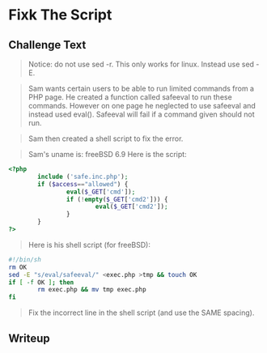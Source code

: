 # Fixk The Script

## Challenge Text

> Notice: do not use sed -r. This only works for linux. Instead use sed -E.

> Sam wants certain users to be able to run limited commands from a PHP page. He created a function called safeeval to run these commands. However on one page he neglected to use safeeval and instead used eval(). Safeeval will fail if a command given should not run.

> Sam then created a shell script to fix the error.

> Sam's uname is:
> freeBSD 6.9
> Here is the script:

```php
<?php
        include ('safe.inc.php');
        if ($access=="allowed") {
                eval($_GET['cmd']);
                if (!empty($_GET['cmd2'])) {
                        eval($_GET['cmd2']);
                }
        }
?>
```

> Here is his shell script (for freeBSD):

```sh
#!/bin/sh
rm OK
sed -E "s/eval/safeeval/" <exec.php >tmp && touch OK
if [ -f OK ]; then
        rm exec.php && mv tmp exec.php
fi
```

> Fix the incorrect line in the shell script (and use the SAME spacing).

## Writeup
